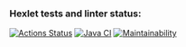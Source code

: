 ### Hexlet tests and linter status:
[![Actions Status](https://github.com/LenaKomarnitskaya/java-project-71/workflows/hexlet-check/badge.svg)](https://github.com/LenaKomarnitskaya/java-project-71/actions)
[![Java CI](https://github.com/LenaKomarnitskaya/java-project-71/actions/workflows/github-actions.yml/badge.svg)](https://github.com/LenaKomarnitskaya/java-project-71/actions/workflows/github-actions.yml)
[![Maintainability](https://api.codeclimate.com/v1/badges/5c00f99a0fb19a59aa8e/maintainability)](https://codeclimate.com/github/LenaKomarnitskaya/java-project-71/maintainability)
